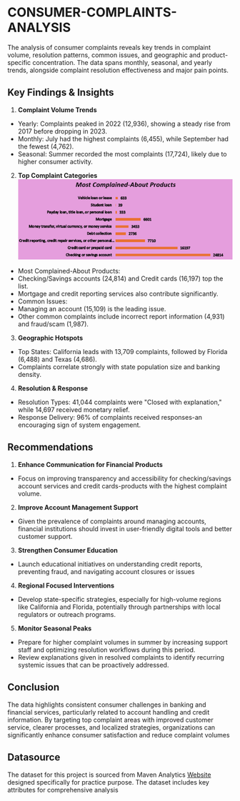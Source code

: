 # CONSUMER-COMPLAINTS-ANALYSIS
The analysis of consumer complaints reveals key trends in complaint volume, resolution patterns, common issues, and geographic and product-specific concentration. The data spans monthly, seasonal, and yearly trends, alongside complaint resolution effectiveness and major pain points.


## Key Findings & Insights

1. **Complaint Volume Trends**
- Yearly: Complaints peaked in 2022 (12,936), showing a steady rise from 2017 before dropping in 2023.
- Monthly: July had the highest complaints (6,455), while September had the fewest (4,762).
- Seasonal: Summer recorded the most complaints (17,724), likely due to higher consumer activity.
    
2. **Top Complaint Categories**
![](https://github.com/Ani-Favour/CONSUMER-COMPLAINTS-ANALYSIS/blob/main/Most%20Complained%20About%20Product%20OG.png)
- Most Complained-About Products:
- Checking/Savings accounts (24,814) and Credit cards (16,197) top the list.
- Mortgage and credit reporting services also contribute significantly.
- Common Issues:
- Managing an account (15,109) is the leading issue.
- Other common complaints include incorrect report information (4,931) and fraud/scam (1,987).

3. **Geographic Hotspots**
 - Top States: California leads with 13,709 complaints, followed by Florida (6,488) and Texas (4,686).
 - Complaints correlate strongly with state population size and banking density.

4. **Resolution & Response**
- Resolution Types: 41,044 complaints were "Closed with explanation," while 14,697 received monetary relief.
- Response Delivery: 96% of complaints received responses-an encouraging sign of system engagement.
  

## Recommendations

1. **Enhance Communication for Financial Products**
- Focus on improving transparency and accessibility for checking/savings account services and credit cards-products with the highest complaint volume.

2. **Improve Account Management Support**
-  Given the prevalence of complaints around managing accounts, financial institutions should invest in user-friendly digital tools and better customer support.

3. **Strengthen Consumer Education**
- Launch educational initiatives on understanding credit reports, preventing fraud, and navigating account closures or issues

4. **Regional Focused Interventions**
- Develop state-specific strategies, especially for high-volume regions like California and Florida, potentially through partnerships with local regulators or outreach programs.

5. **Monitor Seasonal Peaks**
- Prepare for higher complaint volumes in summer by increasing support staff and optimizing resolution workflows during this period.
- Review explanations given in resolved complaints to identify recurring systemic issues that can be proactively addressed.


## Conclusion
 The data highlights consistent consumer challenges in banking and financial services, particularly
 related to account handling and credit information. By targeting top complaint areas with improved
 customer service, clearer processes, and localized strategies, organizations can significantly
 enhance consumer satisfaction and reduce complaint volumes


 ## Datasource
 The dataset for this project is sourced  from Maven Analytics [Website](https://app.mavenanalytics.io/datasets?search=Consumer) designed specifically for practice purpose. The dataset includes key attributes for comprehensive analysis


  

 
 
